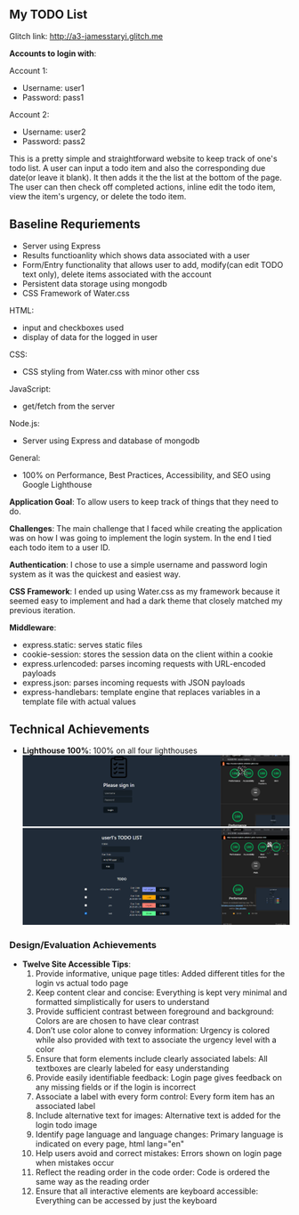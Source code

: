 ## My TODO List

Glitch link: http://a3-jamesstaryi.glitch.me

**Accounts to login with**:

Account 1:
- Username: user1
- Password: pass1

Account 2:
- Username: user2
- Password: pass2

This is a pretty simple and straightforward website to keep track of one's todo list. A user can input a todo item and also the corresponding due date(or leave it blank). It then adds it the the list at the bottom of the page. The user can then check off completed actions, inline edit the todo item, view the item's urgency, or delete the todo item.

## Baseline Requriements
- Server using Express
- Results functioanlity which shows data associated with a user
- Form/Entry functionality that allows user to add, modify(can edit TODO text only), delete items associated with the account
- Persistent data storage using mongodb
- CSS Framework of Water.css

HTML:
- input and checkboxes used
- display of data for the logged in user

CSS:
- CSS styling from Water.css with minor other css

JavaScript:
- get/fetch from the server

Node.js:
- Server using Express and database of mongodb

General:
- 100% on Performance, Best Practices, Accessibility, and SEO using Google Lighthouse


**Application Goal**: To allow users to keep track of things that they need to do.

**Challenges**: The main challenge that I faced while creating the application was on how I was going to implement the login system. In the end I tied each todo item to a user ID.

**Authentication**: I chose to use a simple username and password login system as it was the quickest and easiest way.

**CSS Framework**: I ended up using Water.css as my framework because it seemed easy to implement and had a dark theme that closely matched my previous iteration.

**Middleware**:
- express.static: serves static files
- cookie-session: stores the session data on the client within a cookie
- express.urlencoded: parses incoming requests with URL-encoded payloads
- express.json: parses incoming requests with JSON payloads
- express-handlebars: template engine that replaces variables in a template file with actual values

## Technical Achievements
- **Lighthouse 100%**: 100% on all four lighthouses
![Alt text](/lighthouseLogin.png?raw=true)
![Alt text](/lighthouseMain.png?raw=true)

### Design/Evaluation Achievements
- **Twelve Site Accessible Tips**: 
  1. Provide informative, unique page titles: Added different titles for the login vs actual todo page
  2. Keep content clear and concise: Everything is kept very minimal and formatted simplistically for users to understand
  3. Provide sufficient contrast between foreground and background: Colors are are chosen to have clear contrast
  4. Don’t use color alone to convey information: Urgency is colored while also provided with text to associate the urgency level with a color
  5. Ensure that form elements include clearly associated labels: All textboxes are clearly labeled for easy understanding
  6. Provide easily identifiable feedback: Login page gives feedback on any missing fields or if the login is incorrect
  7. Associate a label with every form control: Every form item has an associated label
  8. Include alternative text for images: Alternative text is added for the login todo image
  9. Identify page language and language changes: Primary language is indicated on every page, html lang="en"
  10. Help users avoid and correct mistakes: Errors shown on login page when mistakes occur
  11. Reflect the reading order in the code order: Code is ordered the same way as the reading order
  12. Ensure that all interactive elements are keyboard accessible: Everything can be accessed by just the keyboard
